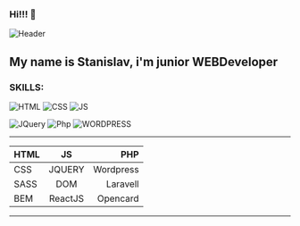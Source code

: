 ### Hi!!! 👋
![Header](https://www.edureka.co/blog/wp-content/uploads/2019/10/website-1-528x204.png)

## My name is Stanislav, i'm  junior WEBDeveloper
  ### SKILLS:
  
  ![HTML](https://img.shields.io/badge/-HTML-090909??style=for-the-badge&logo=Html&logoColor=0000)
    ![CSS](https://img.shields.io/badge/-CSS-090909??style=for-the-badge&logo=html)
  ![JS](https://img.shields.io/badge/-Javascript-090909??style=for-the-badge&logo=html)
  
  
  ![JQuery](https://img.shields.io/badge/-JQuery-090909??style=for-the-badge&logo=html)
  ![Php](https://img.shields.io/badge/-Php-090909??style=for-the-badge&logo=html)
  ![WORDPRESS](https://img.shields.io/badge/-WORDPRESS-090909??style=for-the-badge&logo=html)

---
 
 |HTML      |    JS    |PHP |
| ------------- |:------------------:| -----:|
| CSS   | JQUERY    | Wordpress |
| SASS     | DOM |   Laravell |
| BEM | ReactJS         |    Opencard |


---

